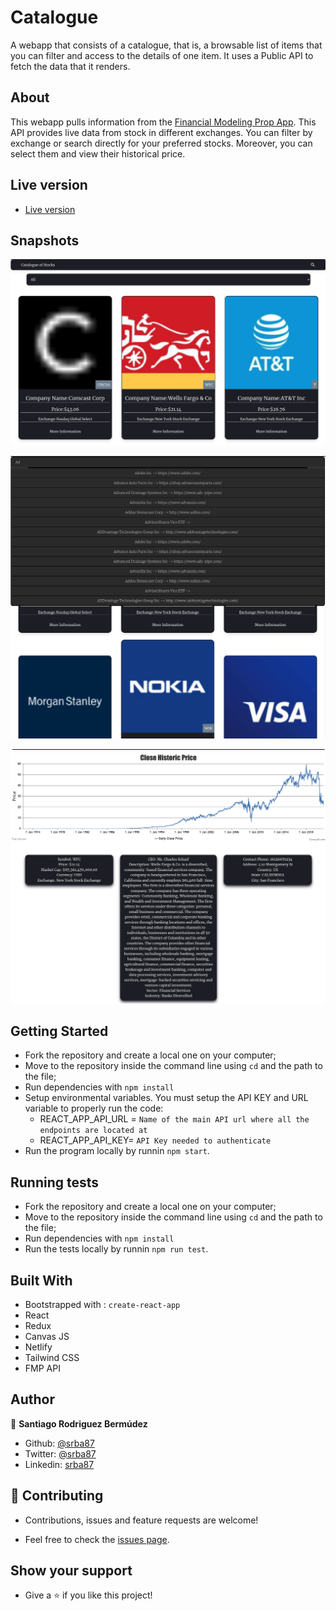 # Catalogue

A webapp that consists of a catalogue, that is, a browsable list of items that you can filter and access to the details of one item. It uses a Public API to fetch the data that it renders. 

## About

This webapp pulls information from the [Financial Modeling Prop App](https://financialmodelingprep.com/). This API provides live data from stock in different exchanges. You can filter by exchange or search directly for your preferred stocks. Moreover, you can select them and view their historical price. 

## Live version

- [Live version](https://catalogue-stocks.netlify.app/)

## Snapshots

![screenshot](./src/assets/images/screenshot.png)
<br />

![screenshot2](./src/assets/images/screenshot2.png)
<br />

![screenshot3](./src/assets/images/screenshot3.png)
  
## Getting Started

- Fork the repository and create a local one on your computer;
- Move to the repository inside the command line using `cd` and the path to the file;
- Run dependencies with `npm install`
- Setup environmental variables. You must setup the API KEY and URL variable to properly run the code:
   - REACT_APP_API_URL = `Name of the main API url where all the endpoints are located at`
   - REACT_APP_API_KEY= `API Key needed to authenticate`
- Run the program locally by runnin `npm start`.

## Running tests

- Fork the repository and create a local one on your computer;
- Move to the repository inside the command line using `cd` and the path to the file;
- Run dependencies with `npm install`
- Run the tests locally by runnin `npm run test`.

## Built With
  - Bootstrapped with : `create-react-app`
  - React
  - Redux
  - Canvas JS
  - Netlify
  - Tailwind CSS
  - FMP API

## Author

👤 **Santiago Rodriguez Bermúdez**

  - Github: [@srba87](https://github.com/santiagorodriguezbermudez)
  - Twitter: [@srba87](https://twitter.com/srba87)
  - Linkedin: [srba87](https://linkedin.com/in/srba)

## 🤝 Contributing

  - Contributions, issues and feature requests are welcome!

  - Feel free to check the [issues page](./issues).

## Show your support

  - Give a ⭐️ if you like this project!
  